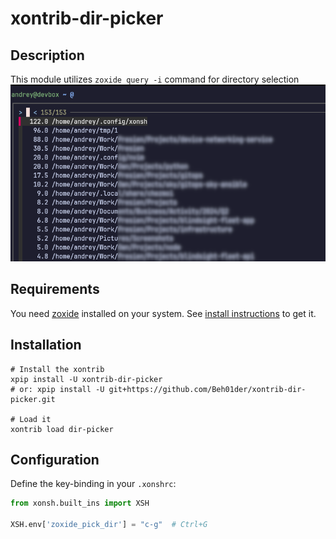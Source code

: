 # xontrib-dir-picker

## Description

This module utilizes `zoxide query -i` command for directory selection
![dir-picker](./img/dir-picker.png)

## Requirements

You need [zoxide](https://github.com/ajeetdsouza/zoxide) installed on your system. See [install instructions](https://github.com/ajeetdsouza/zoxide#step-1-installing-zoxide) to get it.

## Installation

```shell
# Install the xontrib
xpip install -U xontrib-dir-picker
# or: xpip install -U git+https://github.com/Beh01der/xontrib-dir-picker.git

# Load it
xontrib load dir-picker
```

## Configuration

Define the key-binding in your `.xonshrc`:

```python
from xonsh.built_ins import XSH

XSH.env['zoxide_pick_dir'] = "c-g"  # Ctrl+G
```
